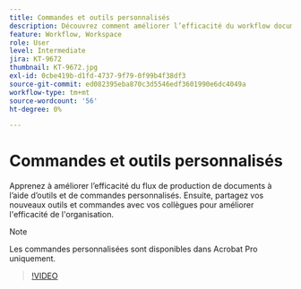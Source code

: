 ```yaml
---
title: Commandes et outils personnalisés
description: Découvrez comment améliorer l’efficacité du workflow documentaire à l’aide de commandes et d’outils personnalisés
feature: Workflow, Workspace
role: User
level: Intermediate
jira: KT-9672
thumbnail: KT-9672.jpg
exl-id: 0cbe419b-d1fd-4737-9f79-0f99b4f38df3
source-git-commit: ed082395eba870c3d5546edf3601990e6dc4049a
workflow-type: tm+mt
source-wordcount: '56'
ht-degree: 0%

---
```


# Commandes et outils personnalisés

Apprenez à améliorer l’efficacité du flux de production de documents à l’aide d’outils et de commandes personnalisés. Ensuite, partagez vos nouveaux outils et commandes avec vos collègues pour améliorer l&#39;efficacité de l&#39;organisation.

>[!NOTE]
>
>Les commandes personnalisées sont disponibles dans Acrobat Pro uniquement.

>[!VIDEO](https://video.tv.adobe.com/v/347069?quality=12&learn=on&hidetitle=true&captions=fre_fr)
